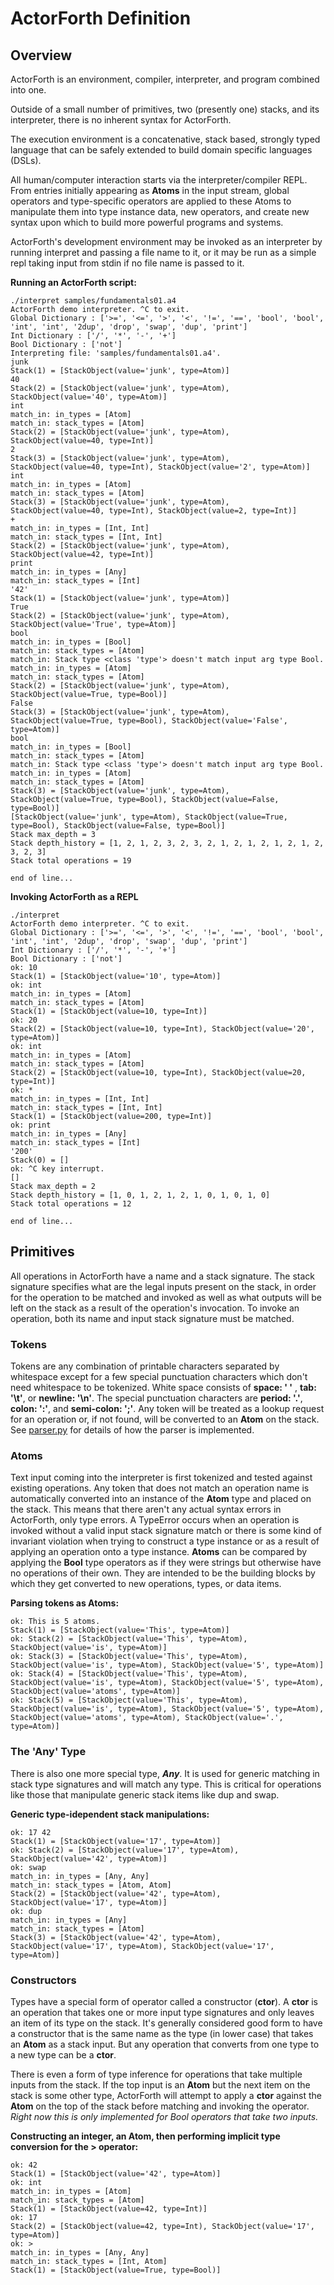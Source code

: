 # ActorForth Definition

## Overview

ActorForth is an environment, compiler, interpreter, and program combined into one.

Outside of a small number of primitives, two (presently one) stacks, and its interpreter, 
there is no inherent syntax for ActorForth.

The execution environment is a concatenative, stack based, strongly typed language 
that can be safely extended to build domain specific languages (DSLs).

All human/computer interaction starts via the interpreter/compiler REPL. From 
entries initially appearing as **Atoms** in the input stream, global operators and 
type-specific operators are applied to these Atoms to manipulate them into type
instance data, new operators, and create new syntax upon which to build more 
powerful programs and systems.

ActorForth's development environment may be invoked as an interpreter by running
interpret and passing a file name to it, or it may be run as a simple repl taking
input from stdin if no file name is passed to it.

**Running an ActorForth script:**
```
./interpret samples/fundamentals01.a4 
ActorForth demo interpreter. ^C to exit.
Global Dictionary : ['>=', '<=', '>', '<', '!=', '==', 'bool', 'bool', 'int', 'int', '2dup', 'drop', 'swap', 'dup', 'print']
Int Dictionary : ['/', '*', '-', '+']
Bool Dictionary : ['not']
Interpreting file: 'samples/fundamentals01.a4'.
junk
Stack(1) = [StackObject(value='junk', type=Atom)] 
40
Stack(2) = [StackObject(value='junk', type=Atom), StackObject(value='40', type=Atom)] 
int
match_in: in_types = [Atom]
match_in: stack_types = [Atom]
Stack(2) = [StackObject(value='junk', type=Atom), StackObject(value=40, type=Int)] 
2
Stack(3) = [StackObject(value='junk', type=Atom), StackObject(value=40, type=Int), StackObject(value='2', type=Atom)] 
int
match_in: in_types = [Atom]
match_in: stack_types = [Atom]
Stack(3) = [StackObject(value='junk', type=Atom), StackObject(value=40, type=Int), StackObject(value=2, type=Int)] 
+
match_in: in_types = [Int, Int]
match_in: stack_types = [Int, Int]
Stack(2) = [StackObject(value='junk', type=Atom), StackObject(value=42, type=Int)] 
print
match_in: in_types = [Any]
match_in: stack_types = [Int]
'42'
Stack(1) = [StackObject(value='junk', type=Atom)] 
True
Stack(2) = [StackObject(value='junk', type=Atom), StackObject(value='True', type=Atom)] 
bool
match_in: in_types = [Bool]
match_in: stack_types = [Atom]
match_in: Stack type <class 'type'> doesn't match input arg type Bool.
match_in: in_types = [Atom]
match_in: stack_types = [Atom]
Stack(2) = [StackObject(value='junk', type=Atom), StackObject(value=True, type=Bool)] 
False
Stack(3) = [StackObject(value='junk', type=Atom), StackObject(value=True, type=Bool), StackObject(value='False', type=Atom)] 
bool
match_in: in_types = [Bool]
match_in: stack_types = [Atom]
match_in: Stack type <class 'type'> doesn't match input arg type Bool.
match_in: in_types = [Atom]
match_in: stack_types = [Atom]
Stack(3) = [StackObject(value='junk', type=Atom), StackObject(value=True, type=Bool), StackObject(value=False, type=Bool)] 
[StackObject(value='junk', type=Atom), StackObject(value=True, type=Bool), StackObject(value=False, type=Bool)]
Stack max_depth = 3
Stack depth_history = [1, 2, 1, 2, 3, 2, 3, 2, 1, 2, 1, 2, 1, 2, 1, 2, 3, 2, 3]
Stack total operations = 19

end of line...

```

**Invoking ActorForth as a REPL**
```
./interpret 
ActorForth demo interpreter. ^C to exit.
Global Dictionary : ['>=', '<=', '>', '<', '!=', '==', 'bool', 'bool', 'int', 'int', '2dup', 'drop', 'swap', 'dup', 'print']
Int Dictionary : ['/', '*', '-', '+']
Bool Dictionary : ['not']
ok: 10
Stack(1) = [StackObject(value='10', type=Atom)] 
ok: int
match_in: in_types = [Atom]
match_in: stack_types = [Atom]
Stack(1) = [StackObject(value=10, type=Int)] 
ok: 20
Stack(2) = [StackObject(value=10, type=Int), StackObject(value='20', type=Atom)] 
ok: int
match_in: in_types = [Atom]
match_in: stack_types = [Atom]
Stack(2) = [StackObject(value=10, type=Int), StackObject(value=20, type=Int)] 
ok: *
match_in: in_types = [Int, Int]
match_in: stack_types = [Int, Int]
Stack(1) = [StackObject(value=200, type=Int)] 
ok: print
match_in: in_types = [Any]
match_in: stack_types = [Int]
'200'
Stack(0) = [] 
ok: ^C key interrupt.
[]
Stack max_depth = 2
Stack depth_history = [1, 0, 1, 2, 1, 2, 1, 0, 1, 0, 1, 0]
Stack total operations = 12

end of line...

```


## Primitives

All operations in ActorForth have a name and a stack signature. The stack signature
specifies what are the legal inputs present on the stack, in order for the operation
to be matched and invoked as well as what outputs will be left on the stack as a
result of the operation's invocation. To invoke an operation, both its name and input
stack signature must be matched.

### Tokens

Tokens are any combination of printable characters separated by whitespace except for 
a few special punctuation characters which don't need whitespace to be tokenized. 
White space consists of **space: ' '** , **tab: '\t'**, or **newline: '\n'**. The 
special punctuation characters are **period: '.'**, **colon: ':'**, and **semi-colon:
 ';'**. Any token will be treated as a lookup request for an operation or, if not 
found, will be converted to an **Atom** on the stack. See [parser.py](../src/parser.py)
for details of how the parser is implemented.

### Atoms

Text input coming into the interpreter is first tokenized and tested against existing
operations. Any token that does not match an operation name is automatically converted
into an instance of the **Atom** type and placed on the stack. This means that there
aren't any actual syntax errors in ActorForth, only type errors. A TypeError occurs when
an operation is invoked without a valid input stack signature match or there is some 
kind of invariant violation when trying to construct a type instance or as a result of
applying an operation onto a type instance. **Atoms** can be compared by applying the 
**Bool** type operators as if they were strings but otherwise have no operations of
their own. They are intended to be the building blocks by which they get converted to
new operations, types, or data items.

**Parsing tokens as Atoms:**
```
ok: This is 5 atoms.
Stack(1) = [StackObject(value='This', type=Atom)] 
ok: Stack(2) = [StackObject(value='This', type=Atom), StackObject(value='is', type=Atom)] 
ok: Stack(3) = [StackObject(value='This', type=Atom), StackObject(value='is', type=Atom), StackObject(value='5', type=Atom)] 
ok: Stack(4) = [StackObject(value='This', type=Atom), StackObject(value='is', type=Atom), StackObject(value='5', type=Atom), StackObject(value='atoms', type=Atom)] 
ok: Stack(5) = [StackObject(value='This', type=Atom), StackObject(value='is', type=Atom), StackObject(value='5', type=Atom), StackObject(value='atoms', type=Atom), StackObject(value='.', type=Atom)] 
```

### The 'Any' Type

There is also one more special type, ***Any***. It is used for generic matching in stack
type signatures and will match any type. This is critical for operations like those that 
manipulate generic stack items like dup and swap. 

**Generic type-idependent stack manipulations:**
```
ok: 17 42
Stack(1) = [StackObject(value='17', type=Atom)] 
ok: Stack(2) = [StackObject(value='17', type=Atom), StackObject(value='42', type=Atom)] 
ok: swap
match_in: in_types = [Any, Any]
match_in: stack_types = [Atom, Atom]
Stack(2) = [StackObject(value='42', type=Atom), StackObject(value='17', type=Atom)] 
ok: dup
match_in: in_types = [Any]
match_in: stack_types = [Atom]
Stack(3) = [StackObject(value='42', type=Atom), StackObject(value='17', type=Atom), StackObject(value='17', type=Atom)] 
```

### Constructors
Types have a special form of operator called a constructor (**ctor**). A **ctor** is an
operation that takes one or more input type signatures and only leaves an item of
its type on the stack. It's generally considered good form to have a constructor that is
the same name as the type (in lower case) that takes an **Atom** as a stack input. But any
operation that converts from one type to a new type can be a **ctor**. 

There is even a form of type inference for operations that take multiple inputs from the
stack. If the top input is an **Atom** but the next item on the stack is some other type,
ActorForth will attempt to apply a **ctor** against the **Atom** on the top of the stack 
before matching and invoking the operator. *Right now this is only implemented for Bool
operators that take two inputs.*

**Constructing an integer, an Atom, then performing implicit type conversion for the > operator:**
```
ok: 42
Stack(1) = [StackObject(value='42', type=Atom)] 
ok: int
match_in: in_types = [Atom]
match_in: stack_types = [Atom]
Stack(1) = [StackObject(value=42, type=Int)] 
ok: 17
Stack(2) = [StackObject(value=42, type=Int), StackObject(value='17', type=Atom)] 
ok: >
match_in: in_types = [Any, Any]
match_in: stack_types = [Int, Atom]
Stack(1) = [StackObject(value=True, type=Bool)]
```

